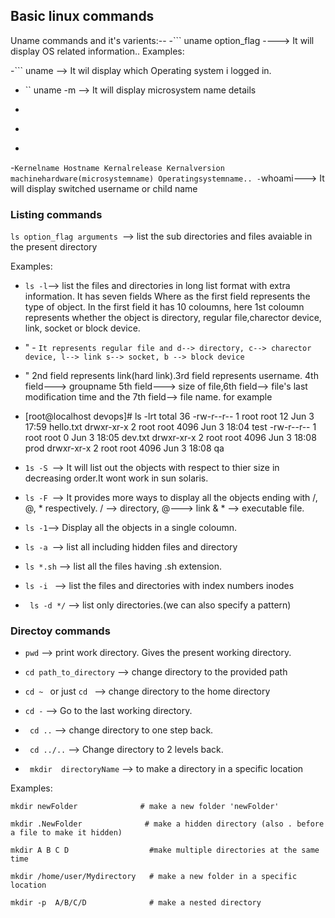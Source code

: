 ## Basic linux commands

Uname commands and it's varients:--
-``` uname option_flag ----> It will display OS related information..
Examples:

-``` uname --> It wil display which Operating system i logged in.
- `` uname -m --> It will display microsystem name details
- ```uname -r --> It will display the kernal version
- ```uname -n --> It will display the hostname of the Operating System..
- ```uname -a --> It will display all the details related to the Operating System,like as mentioned below
-`````Kernelname Hostname Kernalrelease Kernalversion machinehardware(microsystemname) Operatingsystemname..
-`````whoami---> It will display switched username or child name


### Listing commands
```ls option_flag arguments ```--> list the sub directories and files avaiable in the present directory

Examples:

- ``` ls -l ```--> list the files and directories in long list format with extra information. It has seven fields Where as the first field represents the type of object. In the first field it has 10 coloumns, here 1st coloumn represents whether the object is directory, regular file,charector device, link, socket or block device. 
- " - `` It represents regular file and d--> directory, c--> charector device, l--> link s--> socket, b --> block device ``
- " 2nd field represents link(hard link).3rd field represents username. 4th field---> groupname 5th field---> size of file,6th field--> file's last modification time and the 7th field--> file name. for example
- [root@localhost devops]# ls -lrt
total 36
-rw-r--r-- 1 root root   12 Jun  3 17:59 hello.txt
drwxr-xr-x 2 root root 4096 Jun  3 18:04 test
-rw-r--r-- 1 root root    0 Jun  3 18:05 dev.txt
drwxr-xr-x 2 root root 4096 Jun  3 18:08 prod
drwxr-xr-x 2 root root 4096 Jun  3 18:08 qa

- ``1s -S ``--> It will list out the objects with respect to thier size in decreasing order.It wont work in sun solaris.
- ``ls -F ``--> It provides more ways to display all the objects ending with /, @, * respectively. / --> directory, @---> link & * --> executable file.
- ``ls -1``--> Display all the objects in a single coloumn.
- ```ls -a ```--> list all including hidden files and directory
- ```ls *.sh``` --> list all the files having .sh extension.

- ```ls -i ``` --> list the files and directories with index numbers inodes
- ``` ls -d */``` --> list only directories.(we can also specify a pattern)

### Directoy commands
- ```pwd``` --> print work directory. Gives the present working directory.

- ```cd path_to_directory``` --> change directory to the provided path

- ```cd ~ ``` or just  ```cd ``` --> change directory to the home directory

- ``` cd - ``` --> Go to the last working directory.

- ``` cd ..``` --> change directory to one step back.

- ``` cd ../..``` --> Change directory to 2 levels back.

- ``` mkdir  directoryName``` --> to make a directory in a specific location

Examples:
```
mkdir newFolder              # make a new folder 'newFolder'

mkdir .NewFolder              # make a hidden directory (also . before a file to make it hidden)

mkdir A B C D                  #make multiple directories at the same time

mkdir /home/user/Mydirectory   # make a new folder in a specific location

mkdir -p  A/B/C/D              # make a nested directory
```
